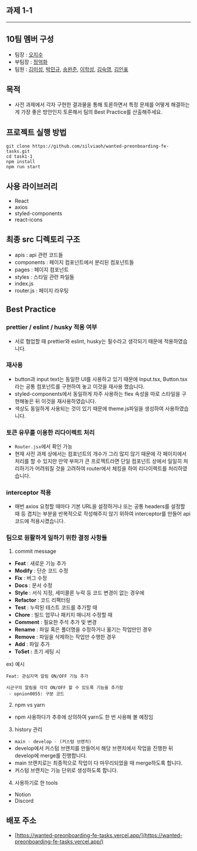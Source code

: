 ## 과제 1-1

---

## 10팀 멤버 구성

- 팀장 : [오지수](https://github.com/silviaoh)
- 부팀장 : [정억화](https://github.com/oka7759)
- 팀원 : [김미성](https://github.com/kimitt), [박민규](https://github.com/kyle970320), [송완준](https://github.com/natural-nine), [이학성](https://github.com/Hakseong-Lee), [김숙영](https://github.com/Maiowol), [김인표](https://github.com/kiminpyo)

## 목적

- 사전 과제에서 각자 구현한 결과물을 통해 토론하면서 특정 문제를 어떻게 해결하는 게 가장 좋은 방안인지 토론해서 팀의 Best Practice를 산출해주세요.

## 프로젝트 실행 방법

```
git clone https://github.com/silviaoh/wanted-preonboarding-fe-tasks.git
cd task1-1
npm install
npm run start

```

## 사용 라이브러리

- React
- axios
- styled-components
- react-icons

## 최종 src 디렉토리 구조

- apis : api 관련 코드들
- components : 페이지 컴포넌트에서 분리된 컴포넌트들
- pages : 페이지 컴포넌트
- styles : 스타일 관련 파일들
- index.js
- router.js : 페이지 라우팅

## Best Practice

### prettier / eslint / husky 적용 여부

- 서로 협업할 때 prettier와 eslint, husky는 필수라고 생각되기 때문에 적용하였습니다.

### 재사용

- button과 input text는 동일한 UI를 사용하고 있기 때문에 Input.tsx, Button.tsx라는 공통 컴포넌트를 구현하여 놓고 이것을 재사용 했습니다.
- styled-components에서 동일하게 자주 사용하는 flex 속성을 따로 스타일을 구현해놓은 뒤 이것을 재사용하였습니다.
- 색상도 동일하게 사용되는 것이 있기 때문에 theme.js파일을 생성하여 사용하였습니다.

### 토큰 유무를 이용한 리다이렉트 처리

- `Router.jsx`에서 확인 가능
- 현재 사전 과제 상에서는 컴포넌트의 개수가 그리 많지 않기 때문에 각 페이지에서 처리를 할 수 있지만 만약 부피가 큰 프로젝트라면 단일 컴포넌트 상에서 일일히 처리하기가 어려워질 것을 고려하여 router에서 체킹을 하여 리다이렉트를 처리하였습니다.

### interceptor 적용

- 매번 axios 요청할 때마다 기본 URL을 설정하거나 또는 공통 headers를 설정할 때 등 겹치는 부분을 반복적으로 작성해주지 않기 위하여 interceptor를 만들어 api 코드에 적용시켰습니다.

### 팀으로 원활하게 일하기 위한 결정 사항들

1. commit message

- **Feat** : 새로운 기능 추가
- **Modify** : 단순 코드 수정
- **Fix** : 버그 수정
- **Docs** : 문서 수정
- **Style** : 서식 지정, 세미콜론 누락 등 코드 변경이 없는 경우에
- **Refactor** : 코드 리팩터링
- **Test** : 누락된 테스트 코드를 추가할 때
- **Chore** : 빌드 업무나 패키지 매니저 수정할 때
- **Comment** : 필요한 주석 추가 및 변경
- **Rename** : 파일 혹은 폴더명을 수정하거나 옮기는 작업만인 경우
- **Remove** : 파일을 삭제하는 작업만 수행한 경우
- **Add** : 파일 추가
- **ToSet :** 초기 세팅 시

ex) 예시

```
Feat: 관심지역 알림 ON/OFF 기능 추가

시군구의 알림을 각각 ON/OFF 할 수 있도록 기능을 추가함
 - opnion0055: 구분 코드
```

2. npm vs yarn

- npm 사용하다가 추후에 상의하여 yarn도 한 번 사용해 볼 예정임

3. history 관리

- `main - develop - (커스텀 브랜치)`
- develop에서 커스텀 브랜치를 만들어서 해당 브랜치에서 작업을 진행한 뒤 develop에 merge를 진행합니다.
- main 브랜치로는 최종적으로 작업이 다 마무리되었을 때 merge하도록 합니다.
- 커스텀 브랜치는 기능 단위로 생성하도록 합니다.

4. 사용하기로 한 tools

- Notion
- Discord

## 배포 주소

- [https://wanted-preonboarding-fe-tasks.vercel.app/](https://wanted-preonboarding-fe-tasks.vercel.app/)
